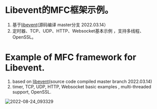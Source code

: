 # Libevent的MFC框架示例。
 1. 基于[libevent](https://github.com/libevent/libevent)(源码编译 master分支 2022.03.14）
 2. 定时器、TCP、UDP、HTTP、Websocket基本示例 ，支持多线程、OpenSSL。

# Example of MFC framework for Libevent.
 1. based on [libevent](https://github.com/libevent/libevent)(source code compiled master branch 2022.03.14)
 2. timer, TCP, UDP, HTTP, Websocket basic examples , multi-threaded support, OpenSSL.

![2022-08-24_093329](https://user-images.githubusercontent.com/18590422/186300993-ddde85af-8b6a-4a2f-8bc4-b2bda1121d77.png)

